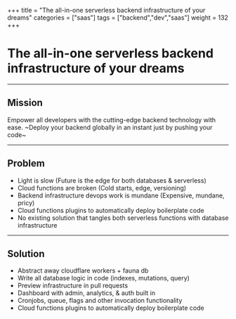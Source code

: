 +++
title = "The all-in-one serverless backend infrastructure of your dreams"
categories = ["saas"]
tags = ["backend","dev","saas"]
weight = 132
+++

# The all-in-one serverless backend infrastructure of your dreams

---

## Mission

Empower all developers with the cutting-edge backend technology with ease.
~Deploy your backend globally in an instant just by pushing your code~

---

## Problem

- Light is slow (Future is the edge for both databases & serverless)
- Cloud functions are broken (Cold starts, edge, versioning)
- Backend infrastructure devops work is mundane (Expensive, mundane, pricy)
- Cloud functions plugins to automatically deploy boilerplate code
- No existing solution that tangles both serverless functions with database infrastructure

---

## Solution

- Abstract away cloudflare workers + fauna db
- Write all database logic in code (indexes, mutations, query)
- Preview infrastructure in pull requests
- Dashboard with admin, analytics, & auth built in
- Cronjobs, queue, flags and other invocation functionality
- Cloud functions plugins to automatically deploy boilerplate code
